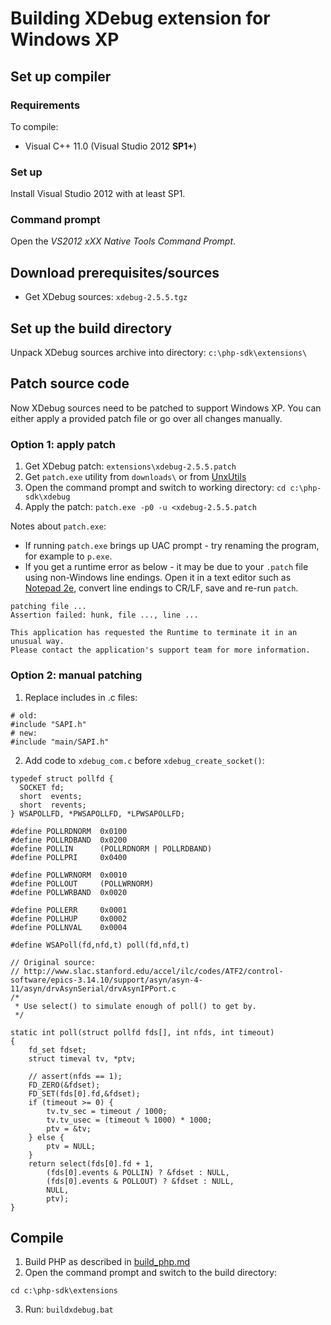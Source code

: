 # Building XDebug extension for Windows XP

## Set up compiler

### Requirements
To compile:
* Visual C++ 11.0 (Visual Studio 2012 **SP1+**)

### Set up
Install Visual Studio 2012 with at least SP1.

### Command prompt
Open the *VS2012 xXX Native Tools Command Prompt*.

## Download prerequisites/sources
* Get XDebug sources: `xdebug-2.5.5.tgz`

## Set up the build directory
Unpack XDebug sources archive into directory: `c:\php-sdk\extensions\`

## Patch source code
Now XDebug sources need to be patched to support Windows XP. You can either apply a provided patch file or go over all changes manually.

### Option 1: apply patch
1. Get XDebug patch: `extensions\xdebug-2.5.5.patch`
2. Get `patch.exe` utility from `downloads\` or from [UnxUtils](https://sourceforge.net/projects/unxutils)
3. Open the command prompt and switch to working directory: `cd c:\php-sdk\xdebug`
4. Apply the patch: `patch.exe -p0 -u <xdebug-2.5.5.patch`

Notes about `patch.exe`:
* If running `patch.exe` brings up UAC prompt - try renaming the program, for example to `p.exe`.
* If you get a runtime error as below - it may be due to your `.patch` file using non-Windows line endings. Open it in a text editor such as [Notepad 2e](https://github.com/ProgerXP/Notepad2e), convert line endings to CR/LF, save and re-run `patch`.

```
patching file ...
Assertion failed: hunk, file ..., line ...

This application has requested the Runtime to terminate it in an unusual way.
Please contact the application's support team for more information.
```

### Option 2: manual patching

1. Replace includes in .c files:
```
# old:
#include "SAPI.h"
# new:
#include "main/SAPI.h"
```

2. Add code to `xdebug_com.c` before `xdebug_create_socket()`:
```
typedef struct pollfd {
  SOCKET fd;
  short  events;
  short  revents;
} WSAPOLLFD, *PWSAPOLLFD, *LPWSAPOLLFD;

#define POLLRDNORM  0x0100
#define POLLRDBAND  0x0200
#define POLLIN      (POLLRDNORM | POLLRDBAND)
#define POLLPRI     0x0400

#define POLLWRNORM  0x0010
#define POLLOUT     (POLLWRNORM)
#define POLLWRBAND  0x0020

#define POLLERR     0x0001
#define POLLHUP     0x0002
#define POLLNVAL    0x0004

#define WSAPoll(fd,nfd,t) poll(fd,nfd,t)

// Original source:
// http://www.slac.stanford.edu/accel/ilc/codes/ATF2/control-software/epics-3.14.10/support/asyn/asyn-4-11/asyn/drvAsynSerial/drvAsynIPPort.c
/*
 * Use select() to simulate enough of poll() to get by.
 */

static int poll(struct pollfd fds[], int nfds, int timeout)
{
    fd_set fdset;
    struct timeval tv, *ptv;

    // assert(nfds == 1);
    FD_ZERO(&fdset);
    FD_SET(fds[0].fd,&fdset);
    if (timeout >= 0) {
        tv.tv_sec = timeout / 1000;
        tv.tv_usec = (timeout % 1000) * 1000;
        ptv = &tv;
    } else {
        ptv = NULL;
    }
    return select(fds[0].fd + 1,
        (fds[0].events & POLLIN) ? &fdset : NULL,
        (fds[0].events & POLLOUT) ? &fdset : NULL,
        NULL,
        ptv);
}
```

## Compile
1. Build PHP as described in [build_php.md](https://github.com/ProgerXP/php-5.6-xp/blob/master/build_php.md)
2. Open the command prompt and switch to the build directory:
```
cd c:\php-sdk\extensions
```
3. Run: `buildxdebug.bat`
